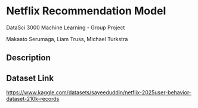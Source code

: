 # Netflix Recommendation Model

DataSci 3000 Machine Learning - Group Project

Makaato Serumaga, 
Liam Truss, 
Michael Turkstra

## Description

## Dataset Link
https://www.kaggle.com/datasets/sayeeduddin/netflix-2025user-behavior-dataset-210k-records
